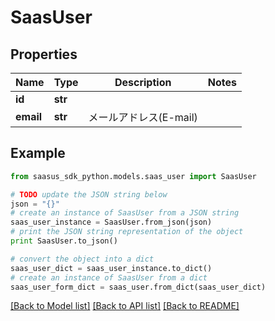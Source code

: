 # SaasUser


## Properties
Name | Type | Description | Notes
------------ | ------------- | ------------- | -------------
**id** | **str** |  | 
**email** | **str** | メールアドレス(E-mail) | 

## Example

```python
from saasus_sdk_python.models.saas_user import SaasUser

# TODO update the JSON string below
json = "{}"
# create an instance of SaasUser from a JSON string
saas_user_instance = SaasUser.from_json(json)
# print the JSON string representation of the object
print SaasUser.to_json()

# convert the object into a dict
saas_user_dict = saas_user_instance.to_dict()
# create an instance of SaasUser from a dict
saas_user_form_dict = saas_user.from_dict(saas_user_dict)
```
[[Back to Model list]](../README.md#documentation-for-models) [[Back to API list]](../README.md#documentation-for-api-endpoints) [[Back to README]](../README.md)


